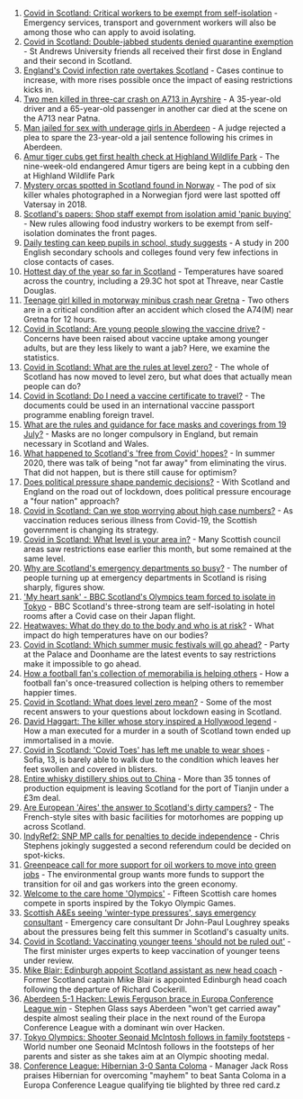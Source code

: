 1. [Covid in Scotland: Critical workers to be exempt from self-isolation](https://www.bbc.co.uk/news/uk-scotland-57937583) - Emergency services, transport and government workers will also be among those who can apply to avoid isolating.
2. [Covid in Scotland: Double-jabbed students denied quarantine exemption](https://www.bbc.co.uk/news/uk-scotland-edinburgh-east-fife-57941652) - St Andrews University friends all received their first dose in England and their second in Scotland.
3. [England's Covid infection rate overtakes Scotland](https://www.bbc.co.uk/news/health-57942217) - Cases continue to increase, with more rises possible once the impact of easing restrictions kicks in.
4. [Two men killed in three-car crash on A713 in Ayrshire](https://www.bbc.co.uk/news/uk-scotland-glasgow-west-57941647) - A 35-year-old driver and a 65-year-old passenger in another car died at the scene on the A713 near Patna.
5. [Man jailed for sex with underage girls in Aberdeen](https://www.bbc.co.uk/news/uk-scotland-north-east-orkney-shetland-57942458) - A judge rejected a plea to spare the 23-year-old a jail sentence following his crimes in Aberdeen.
6. [Amur tiger cubs get first health check at Highland Wildlife Park](https://www.bbc.co.uk/news/uk-scotland-highlands-islands-57941345) - The nine-week-old endangered Amur tigers are being kept in a cubbing den at Highland Wildlife Park
7. [Mystery orcas spotted in Scotland found in Norway](https://www.bbc.co.uk/news/uk-scotland-57934989) - The pod of six killer whales photographed in a Norwegian fjord were last spotted off Vatersay in 2018.
8. [Scotland's papers: Shop staff exempt from isolation amid 'panic buying'](https://www.bbc.co.uk/news/uk-scotland-57924025) - New rules allowing food industry workers to be exempt from self-isolation dominates the front pages.
9. [Daily testing can keep pupils in school, study suggests](https://www.bbc.co.uk/news/health-57930214) - A study in 200 English secondary schools and colleges found very few infections in close contacts of cases.
10. [Hottest day of the year so far in Scotland](https://www.bbc.co.uk/news/uk-scotland-south-scotland-57933457) - Temperatures have soared across the country, including a 29.3C hot spot at Threave, near Castle Douglas.
11. [Teenage girl killed in motorway minibus crash near Gretna](https://www.bbc.co.uk/news/uk-scotland-south-scotland-57923753) - Two others are in a critical condition after an accident which closed the A74(M) near Gretna for 12 hours.
12. [Covid in Scotland: Are young people slowing the vaccine drive?](https://www.bbc.co.uk/news/uk-scotland-57915106) - Concerns have been raised about vaccine uptake among younger adults, but are they less likely to want a jab? Here, we examine the statistics.
13. [Covid in Scotland: What are the rules at level zero?](https://www.bbc.co.uk/news/uk-scotland-53166816) - The whole of Scotland has now moved to level zero, but what does that actually mean people can do?
14. [Covid in Scotland: Do I need a vaccine certificate to travel?](https://www.bbc.co.uk/news/uk-scotland-57519070) - The documents could be used in an international vaccine passport programme enabling foreign travel.
15. [What are the rules and guidance for face masks and coverings from 19 July?](https://www.bbc.co.uk/news/health-51205344) - Masks are no longer compulsory in England, but remain necessary in Scotland and Wales.
16. [What happened to Scotland's 'free from Covid' hopes?](https://www.bbc.co.uk/news/uk-scotland-57742212) - In summer 2020, there was talk of being "not far away" from eliminating the virus. That did not happen, but is there still cause for optimism?
17. [Does political pressure shape pandemic decisions?](https://www.bbc.co.uk/news/uk-scotland-scotland-politics-57737414) - With Scotland and England on the road out of lockdown, does political pressure encourage a "four nation" approach?
18. [Covid in Scotland: Can we stop worrying about high case numbers?](https://www.bbc.co.uk/news/uk-scotland-57581952) - As vaccination reduces serious illness from Covid-19, the Scottish government is changing its strategy.
19. [Covid in Scotland: What level is your area in?](https://www.bbc.co.uk/news/uk-scotland-57076243) - Many Scottish council areas saw restrictions ease earlier this month, but some remained at the same level.
20. [Why are Scotland's emergency departments so busy?](https://www.bbc.co.uk/news/uk-scotland-57903066) - The number of people turning up at emergency departments in Scotland is rising sharply, figures show.
21. ['My heart sank' - BBC Scotland's Olympics team forced to isolate in Tokyo](https://www.bbc.co.uk/news/uk-scotland-57903624) - BBC Scotland's three-strong team are self-isolating in hotel rooms after a Covid case on their Japan flight.
22. [Heatwaves: What do they do to the body and who is at risk?](https://www.bbc.co.uk/news/health-49112807) - What impact do high temperatures have on our bodies?
23. [Covid in Scotland: Which summer music festivals will go ahead?](https://www.bbc.co.uk/news/uk-scotland-57887600) - Party at the Palace and Doonhame are the latest events to say restrictions make it impossible to go ahead.
24. [How a football fan's collection of memorabilia is helping others](https://www.bbc.co.uk/news/uk-england-57655620) - How a football fan's once-treasured collection is helping others to remember happier times.
25. [Covid in Scotland: What does level zero mean?](https://www.bbc.co.uk/news/uk-scotland-57838053) - Some of the most recent answers to your questions about lockdown easing in Scotland.
26. [David Haggart: The killer whose story inspired a Hollywood legend](https://www.bbc.co.uk/news/uk-scotland-south-scotland-57650595) - How a man executed for a murder in a south of Scotland town ended up immortalised in a movie.
27. [Covid in Scotland: 'Covid Toes' has left me unable to wear shoes](https://www.bbc.co.uk/news/uk-scotland-57865404) - Sofia, 13, is barely able to walk due to the condition which leaves her feet swollen and covered in blisters.
28. [Entire whisky distillery ships out to China](https://www.bbc.co.uk/news/uk-scotland-scotland-business-57825081) - More than 35 tonnes of production equipment is leaving Scotland for the port of Tianjin under a £3m deal.
29. [Are European 'Aires' the answer to Scotland's dirty campers?](https://www.bbc.co.uk/news/uk-scotland-57803377) - The French-style sites with basic facilities for motorhomes are popping up across Scotland.
30. [IndyRef2: SNP MP calls for penalties to decide independence](https://www.bbc.co.uk/news/uk-politics-57930801) - Chris Stephens jokingly suggested a second referendum could be decided on spot-kicks.
31. [Greenpeace call for more support for oil workers to move into green jobs](https://www.bbc.co.uk/news/uk-scotland-57936319) - The environmental group wants more funds to support the transition for oil and gas workers into the green economy.
32. [Welcome to the care home 'Olympics'](https://www.bbc.co.uk/news/uk-scotland-57936247) - Fifteen Scottish care homes compete in sports inspired by the Tokyo Olympic Games.
33. [Scottish A&Es seeing 'winter-type pressures', says emergency consultant](https://www.bbc.co.uk/news/uk-scotland-57919940) - Emergency care consultant Dr John-Paul Loughrey speaks about the pressures being felt this summer in Scotland's casualty units.
34. [Covid in Scotland: Vaccinating younger teens 'should not be ruled out'](https://www.bbc.co.uk/news/uk-scotland-57906908) - The first minister urges experts to keep vaccination of younger teens under review.
35. [Mike Blair: Edinburgh appoint Scotland assistant as new head coach](https://www.bbc.co.uk/sport/rugby-union/57944412) - Former Scotland captain Mike Blair is appointed Edinburgh head coach following the departure of Richard Cockerill.
36. [Aberdeen 5-1 Hacken: Lewis Ferguson brace in Europa Conference League win](https://www.bbc.co.uk/sport/football/57905775) - Stephen Glass says Aberdeen "won't get carried away" despite almost sealing their place in the next round of the Europa Conference League with a dominant win over Hacken.
37. [Tokyo Olympics: Shooter Seonaid McIntosh follows in family footsteps](https://www.bbc.co.uk/sport/olympics/57748989) - World number one Seonaid McIntosh follows in the footsteps of her parents and sister as she takes aim at an Olympic shooting medal.
38. [Conference League: Hibernian 3-0 Santa Coloma](https://www.bbc.co.uk/sport/football/57905782) - Manager Jack Ross praises Hibernian for overcoming "mayhem" to beat Santa Coloma in a Europa Conference League qualifying tie blighted by three red card.z
